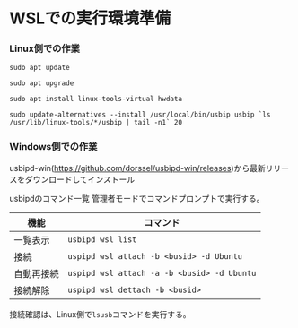# WSLでの実行環境準備

### Linux側での作業
```
sudo apt update
```
```
sudo apt upgrade
```
```
sudo apt install linux-tools-virtual hwdata
```
```
sudo update-alternatives --install /usr/local/bin/usbip usbip `ls /usr/lib/linux-tools/*/usbip | tail -n1` 20
```

### Windows側での作業
usbipd-win(https://github.com/dorssel/usbipd-win/releases)から最新リリースをダウンロードしてインストール

usbipdのコマンド一覧
管理者モードでコマンドプロンプトで実行する。

|機能|コマンド|
|-----|------|
|一覧表示|`usbipd wsl list`|
|接続|`uspipd wsl attach -b <busid> -d Ubuntu`|
|自動再接続|`uspipd wsl attach -a -b <busid> -d Ubuntu`|
|接続解除|`uspipd wsl dettach -b <busid>`|

接続確認は、Linux側で`lsusb`コマンドを実行する。